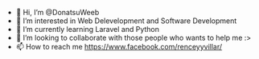 - 👋 Hi, I’m @DonatsuWeeb
- 👀 I’m interested in Web Delevelopment and Software Development
- 🌱 I’m currently learning Laravel and Python
- 💞️ I’m looking to collaborate with those people who wants to help me :>
- 📫 How to reach me https://www.facebook.com/renceyyvillar/
